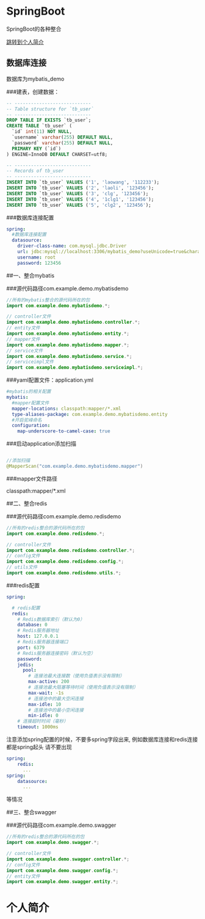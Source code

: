 # SpringBoot
SpringBoot的各种整合

[跳转到个人简介](#个人简介)

## 数据库连接
数据库为mybatis_demo

###建表，创建数据：

```sql
-- ----------------------------
-- Table structure for `tb_user`
-- ----------------------------
DROP TABLE IF EXISTS `tb_user`;
CREATE TABLE `tb_user` (
  `id` int(11) NOT NULL,
  `username` varchar(255) DEFAULT NULL,
  `password` varchar(255) DEFAULT NULL,
  PRIMARY KEY (`id`)
) ENGINE=InnoDB DEFAULT CHARSET=utf8;

-- ----------------------------
-- Records of tb_user
-- ----------------------------
INSERT INTO `tb_user` VALUES ('1', 'laowang', '112233');
INSERT INTO `tb_user` VALUES ('2', 'laoli', '123456');
INSERT INTO `tb_user` VALUES ('3', 'clg', '123456');
INSERT INTO `tb_user` VALUES ('4', '1clg1', '123456');
INSERT INTO `tb_user` VALUES ('5', 'clg2', '123456');

```
###数据库连接配置
```yaml
spring:
  #数据库连接配置
  datasource:
    driver-class-name: com.mysql.jdbc.Driver
    url: jdbc:mysql://localhost:3306/mybatis_demo?useUnicode=true&characterEncoding=utf-8&serverTimezone=UTC
    username: root
    password: 123456
```


##一、整合mybatis

###源代码路径com.example.demo.mybatisdemo
```java
//所有的mybatis整合的源代码所在的包
import com.example.demo.mybatisdemo.*;

// controller文件
import com.example.demo.mybatisdemo.controller.*;
// entity文件
import com.example.demo.mybatisdemo.entity.*;
// mapper文件
import com.example.demo.mybatisdemo.mapper.*;
// service文件
import com.example.demo.mybatisdemo.service.*;
// serviceimpl文件
import com.example.demo.mybatisdemo.serviceimpl.*;

```

###yaml配置文件：application.yml
```yaml
#mybatis的相关配置
mybatis:
  #mapper配置文件
  mapper-locations: classpath:mapper/*.xml
  type-aliases-package: com.example.demo.mybatisdemo.entity
  #开启驼峰命名
  configuration:
    map-underscore-to-camel-case: true
```

###启动application添加扫描

```java

//添加扫描
@MapperScan("com.example.demo.mybatisdemo.mapper")


```

###mapper文件路径

classpath:mapper/*.xml


##二、整合redis

###源代码路径com.example.demo.redisdemo
```java
//所有的redis整合的源代码所在的包
import com.example.demo.redisdemo.*;

// controller文件
import com.example.demo.redisdemo.controller.*;
// config文件
import com.example.demo.redisdemo.config.*;
// utils文件
import com.example.demo.redisdemo.utils.*;

```

###redis配置
```yaml
spring:

  # redis配置
  redis:
    # Redis数据库索引（默认为0）
    database: 0
    # Redis服务器地址
    host: 127.0.0.1
    # Redis服务器连接端口
    port: 6379
    # Redis服务器连接密码（默认为空）
    password:
    jedis:
      pool:
        # 连接池最大连接数（使用负值表示没有限制）
        max-active: 200
        # 连接池最大阻塞等待时间（使用负值表示没有限制）
        max-wait: -1s
        # 连接池中的最大空闲连接
        max-idle: 10
        # 连接池中的最小空闲连接
        min-idle: 0
    # 连接超时时间（毫秒）
    timeout: 1000ms

```

注意添加spring配置的时候，不要多spring字段出来,
例如数据库连接和redis连接都是spring起头
请不要出现
```yaml
spring:
    redis:
      ...    
spring:
    datasource:
      ...
```
等情况


##三、整合swagger

###源代码路径com.example.demo.swagger
```java
//所有的redis整合的源代码所在的包
import com.example.demo.swagger.*;

// controller文件
import com.example.demo.swagger.controller.*;
// config文件
import com.example.demo.swagger.config.*;
// entity文件
import com.example.demo.swagger.entity.*;

```

# 个人简介
